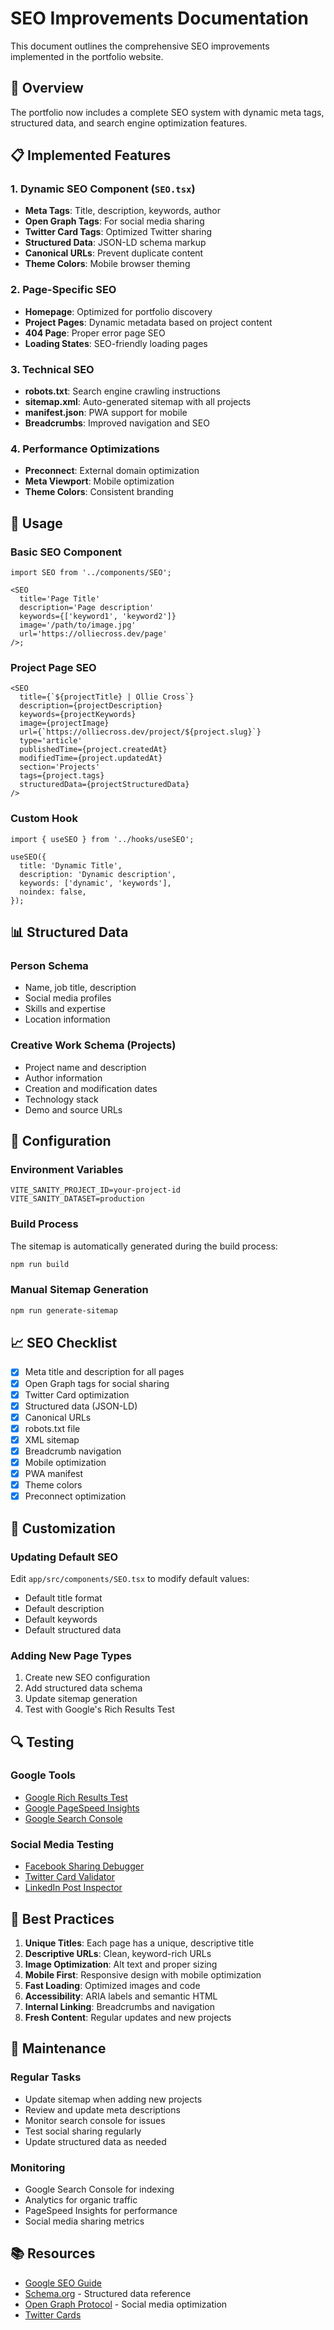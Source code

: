 # SEO Improvements Documentation

This document outlines the comprehensive SEO improvements implemented in the portfolio website.

## 🎯 Overview

The portfolio now includes a complete SEO system with dynamic meta tags, structured data, and search engine optimization features.

## 📋 Implemented Features

### 1. Dynamic SEO Component (`SEO.tsx`)

- **Meta Tags**: Title, description, keywords, author
- **Open Graph Tags**: For social media sharing
- **Twitter Card Tags**: Optimized Twitter sharing
- **Structured Data**: JSON-LD schema markup
- **Canonical URLs**: Prevent duplicate content
- **Theme Colors**: Mobile browser theming

### 2. Page-Specific SEO

- **Homepage**: Optimized for portfolio discovery
- **Project Pages**: Dynamic metadata based on project content
- **404 Page**: Proper error page SEO
- **Loading States**: SEO-friendly loading pages

### 3. Technical SEO

- **robots.txt**: Search engine crawling instructions
- **sitemap.xml**: Auto-generated sitemap with all projects
- **manifest.json**: PWA support for mobile
- **Breadcrumbs**: Improved navigation and SEO

### 4. Performance Optimizations

- **Preconnect**: External domain optimization
- **Meta Viewport**: Mobile optimization
- **Theme Colors**: Consistent branding

## 🚀 Usage

### Basic SEO Component

```tsx
import SEO from '../components/SEO';

<SEO
  title='Page Title'
  description='Page description'
  keywords={['keyword1', 'keyword2']}
  image='/path/to/image.jpg'
  url='https://olliecross.dev/page'
/>;
```

### Project Page SEO

```tsx
<SEO
  title={`${projectTitle} | Ollie Cross`}
  description={projectDescription}
  keywords={projectKeywords}
  image={projectImage}
  url={`https://olliecross.dev/project/${project.slug}`}
  type='article'
  publishedTime={project.createdAt}
  modifiedTime={project.updatedAt}
  section='Projects'
  tags={project.tags}
  structuredData={projectStructuredData}
/>
```

### Custom Hook

```tsx
import { useSEO } from '../hooks/useSEO';

useSEO({
  title: 'Dynamic Title',
  description: 'Dynamic description',
  keywords: ['dynamic', 'keywords'],
  noindex: false,
});
```

## 📊 Structured Data

### Person Schema

- Name, job title, description
- Social media profiles
- Skills and expertise
- Location information

### Creative Work Schema (Projects)

- Project name and description
- Author information
- Creation and modification dates
- Technology stack
- Demo and source URLs

## 🔧 Configuration

### Environment Variables

```env
VITE_SANITY_PROJECT_ID=your-project-id
VITE_SANITY_DATASET=production
```

### Build Process

The sitemap is automatically generated during the build process:

```bash
npm run build
```

### Manual Sitemap Generation

```bash
npm run generate-sitemap
```

## 📈 SEO Checklist

- [x] Meta title and description for all pages
- [x] Open Graph tags for social sharing
- [x] Twitter Card optimization
- [x] Structured data (JSON-LD)
- [x] Canonical URLs
- [x] robots.txt file
- [x] XML sitemap
- [x] Breadcrumb navigation
- [x] Mobile optimization
- [x] PWA manifest
- [x] Theme colors
- [x] Preconnect optimization

## 🎨 Customization

### Updating Default SEO

Edit `app/src/components/SEO.tsx` to modify default values:

- Default title format
- Default description
- Default keywords
- Default structured data

### Adding New Page Types

1. Create new SEO configuration
2. Add structured data schema
3. Update sitemap generation
4. Test with Google's Rich Results Test

## 🔍 Testing

### Google Tools

- [Google Rich Results Test](https://search.google.com/test/rich-results)
- [Google PageSpeed Insights](https://pagespeed.web.dev/)
- [Google Search Console](https://search.google.com/search-console)

### Social Media Testing

- [Facebook Sharing Debugger](https://developers.facebook.com/tools/debug/)
- [Twitter Card Validator](https://cards-dev.twitter.com/validator)
- [LinkedIn Post Inspector](https://www.linkedin.com/post-inspector/)

## 📝 Best Practices

1. **Unique Titles**: Each page has a unique, descriptive title
2. **Descriptive URLs**: Clean, keyword-rich URLs
3. **Image Optimization**: Alt text and proper sizing
4. **Mobile First**: Responsive design with mobile optimization
5. **Fast Loading**: Optimized images and code
6. **Accessibility**: ARIA labels and semantic HTML
7. **Internal Linking**: Breadcrumbs and navigation
8. **Fresh Content**: Regular updates and new projects

## 🔄 Maintenance

### Regular Tasks

- Update sitemap when adding new projects
- Review and update meta descriptions
- Monitor search console for issues
- Test social sharing regularly
- Update structured data as needed

### Monitoring

- Google Search Console for indexing
- Analytics for organic traffic
- PageSpeed Insights for performance
- Social media sharing metrics

## 📚 Resources

- [Google SEO Guide](https://developers.google.com/search/docs)
- [Schema.org](https://schema.org/) - Structured data reference
- [Open Graph Protocol](https://ogp.me/) - Social media optimization
- [Twitter Cards](https://developer.twitter.com/en/docs/twitter-for-websites/cards/overview/abouts-cards)
